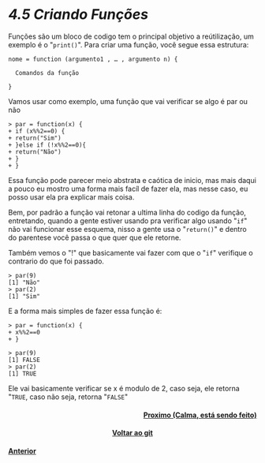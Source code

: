 <h1><b><i>4.5 Criando Funções</i></b></h1>
<p>Funções são um bloco de codigo tem o principal objetivo a reútilização, um exemplo é o "<code>print()</code>". Para criar uma função, você segue essa estrutura:</p>

    nome = function (argumento1 , … , argumento n) {

      Comandos da função

    }

<p>Vamos usar como exemplo, uma função que vai verificar se algo é par ou não</p>

    > par = function(x) {
    + if (x%%2==0) {
    + return("Sim")
    + }else if (!x%%2==0){
    + return("Não")
    + }
    + }
<p>Essa função pode parecer meio abstrata e caótica de inicio, mas mais daqui a pouco eu mostro uma forma mais facíl de fazer ela, mas nesse caso, eu posso usar ela pra explicar mais coisa.</p>

<p>Bem, por padrão a função vai retonar a ultima linha do codigo da função, entretando, quando a gente estiver usando pra verificar algo usando "<code>if</code>" não vai funcionar esse esquema, nisso a gente usa o "<code>return()</code>" e dentro do parentese você passa o que quer que ele retorne.</p>

<p>Também vemos o "!" que basicamente vai fazer com que o "<code>if</code>" verifique o contrario do que foi passado.</p>

    > par(9)
    [1] "Não"
    > par(2)
    [1] "Sim"

<p>E a forma mais simples de fazer essa função é:</p>

    > par = function(x) {
    + x%%2==0
    + }
    
    > par(9)
    [1] FALSE
    > par(2)
    [1] TRUE

<p>Ele vai basicamente verificar se x é modulo de 2, caso seja, ele retorna "<code>TRUE</code>, caso não seja, retorna "<code>FALSE</code>"</p>

<h4 align="Right"><a href="">Proximo (Calma, está sendo feito)</a></h4>
<h4 align="Center"><a href="https://github.com/SaLandini/r4noobs">Voltar ao git</a></h4>
<h4><a href="https://github.com/SaLandini/r4noobs/blob/master/estrutura_logica/break_next.md">Anterior</a></h4>